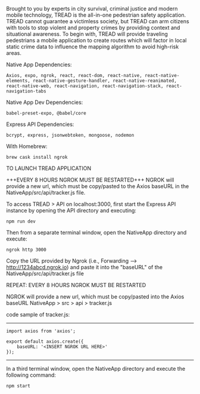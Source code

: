 Brought to you by experts in city survival, criminal justice and modern mobile technology, TREAD is the all-in-one pedestrian safety application.  TREAD cannot guarantee a victimless society, but TREAD can arm citizens with tools to stop violent and property crimes by providing context and situational awareness.  To begin with, TREAD will provide traveling pedestrians a mobile application to create routes which will factor in local static crime data to influence the mapping algorithm to avoid high-risk areas.

Native App Dependencies:

    Axios, expo, ngrok, react, react-dom, react-native, react-native-elements, react-native-gesture-handler, react-native-reanimated, react-native-web, react-navigation, react-navigation-stack, react-navigation-tabs
  
Native App Dev Dependencies: 

    babel-preset-expo, @babel/core

Express API Dependencies:

    bcrypt, express, jsonwebtoken, mongoose, nodemon


With Homebrew: 

    brew cask install ngrok


TO LAUNCH TREAD APPLICATION

+++EVERY 8 HOURS NGROK MUST BE RESTARTED+++
NGROK will provide a new url, which must be copy/pasted to the Axios baseURL in the NativeApp/src/api/tracker.js file.

To access TREAD > API on localhost:3000, first start the Express API instance by opening the API directory and executing:

    npm run dev

Then from a separate terminal window, open the NativeApp directory and execute: 

    ngrok http 3000

Copy the URL provided by Ngrok (i.e., Forwarding --> http://1234abcd.ngrok.io) and paste it into the "baseURL" of the NativeApp/src/api/tracker.js file

REPEAT: EVERY 8 HOURS NGROK MUST BE RESTARTED

NGROK will provide a new url, which must be copy/pasted into the Axios baseURL
NativeApp > src > api > tracker.js

code sample of tracker.js:
**************************************************
    import axios from 'axios';

    export default axios.create({
        baseURL: '<INSERT NGROK URL HERE>'
    });
**************************************************

In a third terminal window, open the NativeApp directory and execute the following command:

    npm start